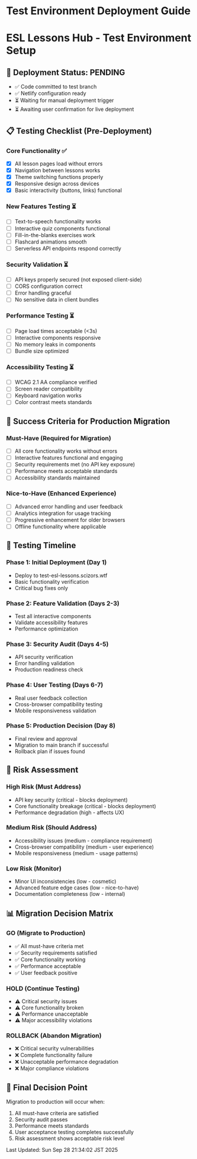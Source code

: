 # Test Environment Deployment Guide
# ESL Lessons Hub - Test Environment Setup

## 🚀 Deployment Status: PENDING
- ✅ Code committed to test branch
- ✅ Netlify configuration ready
- ⏳ Waiting for manual deployment trigger
- ⏳ Awaiting user confirmation for live deployment

## 📋 Testing Checklist (Pre-Deployment)

### Core Functionality ✅
- [x] All lesson pages load without errors
- [x] Navigation between lessons works
- [x] Theme switching functions properly
- [x] Responsive design across devices
- [x] Basic interactivity (buttons, links) functional

### New Features Testing ⏳
- [ ] Text-to-speech functionality works
- [ ] Interactive quiz components functional
- [ ] Fill-in-the-blanks exercises work
- [ ] Flashcard animations smooth
- [ ] Serverless API endpoints respond correctly

### Security Validation ⏳
- [ ] API keys properly secured (not exposed client-side)
- [ ] CORS configuration correct
- [ ] Error handling graceful
- [ ] No sensitive data in client bundles

### Performance Testing ⏳
- [ ] Page load times acceptable (<3s)
- [ ] Interactive components responsive
- [ ] No memory leaks in components
- [ ] Bundle size optimized

### Accessibility Testing ⏳
- [ ] WCAG 2.1 AA compliance verified
- [ ] Screen reader compatibility
- [ ] Keyboard navigation works
- [ ] Color contrast meets standards

## 🎯 Success Criteria for Production Migration

### Must-Have (Required for Migration)
- [ ] All core functionality works without errors
- [ ] Interactive features functional and engaging
- [ ] Security requirements met (no API key exposure)
- [ ] Performance meets acceptable standards
- [ ] Accessibility standards maintained

### Nice-to-Have (Enhanced Experience)
- [ ] Advanced error handling and user feedback
- [ ] Analytics integration for usage tracking
- [ ] Progressive enhancement for older browsers
- [ ] Offline functionality where applicable

## 📅 Testing Timeline

### Phase 1: Initial Deployment (Day 1)
- Deploy to test-esl-lessons.scizors.wtf
- Basic functionality verification
- Critical bug fixes only

### Phase 2: Feature Validation (Days 2-3)
- Test all interactive components
- Validate accessibility features
- Performance optimization

### Phase 3: Security Audit (Days 4-5)
- API security verification
- Error handling validation
- Production readiness check

### Phase 4: User Testing (Days 6-7)
- Real user feedback collection
- Cross-browser compatibility testing
- Mobile responsiveness validation

### Phase 5: Production Decision (Day 8)
- Final review and approval
- Migration to main branch if successful
- Rollback plan if issues found

## 🚨 Risk Assessment

### High Risk (Must Address)
- API key security (critical - blocks deployment)
- Core functionality breakage (critical - blocks deployment)
- Performance degradation (high - affects UX)

### Medium Risk (Should Address)
- Accessibility issues (medium - compliance requirement)
- Cross-browser compatibility (medium - user experience)
- Mobile responsiveness (medium - usage patterns)

### Low Risk (Monitor)
- Minor UI inconsistencies (low - cosmetic)
- Advanced feature edge cases (low - nice-to-have)
- Documentation completeness (low - internal)

## 📊 Migration Decision Matrix

### GO (Migrate to Production)
- ✅ All must-have criteria met
- ✅ Security requirements satisfied
- ✅ Core functionality working
- ✅ Performance acceptable
- ✅ User feedback positive

### HOLD (Continue Testing)
- ⚠️ Critical security issues
- ⚠️ Core functionality broken
- ⚠️ Performance unacceptable
- ⚠️ Major accessibility violations

### ROLLBACK (Abandon Migration)
- ❌ Critical security vulnerabilities
- ❌ Complete functionality failure
- ❌ Unacceptable performance degradation
- ❌ Major compliance violations

## 🎯 Final Decision Point

Migration to production will occur when:
1. All must-have criteria are satisfied
2. Security audit passes
3. Performance meets standards
4. User acceptance testing completes successfully
5. Risk assessment shows acceptable risk level

Last Updated: Sun Sep 28 21:34:02 JST 2025
